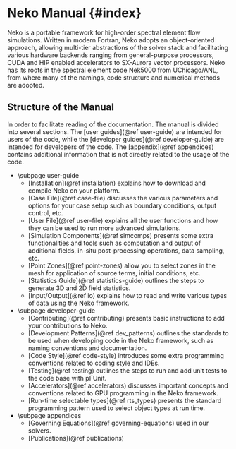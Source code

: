 # Neko Manual {#index}

Neko is a portable framework for high-order spectral element flow simulations.
Written in modern Fortran, Neko adopts an object-oriented approach, allowing
multi-tier abstractions of the solver stack and facilitating various hardware
backends ranging from general-purpose processors, CUDA and HIP enabled
accelerators to SX-Aurora vector processors. Neko has its roots in the spectral
element code Nek5000 from UChicago/ANL, from where many of the namings, code
structure and numerical methods are adopted.

## Structure of the Manual

In order to facilitate reading of the documentation. The manual is divided into
several sections. The [user guides](@ref user-guide) are intended for users of the code, while the
[developer guides](@ref developer-guide) are intended for developers of the code. The [appendix](@ref appendices) contains
additional information that is not directly related to the usage of the code.

- \subpage user-guide
  - [Installation](@ref installation) explains how to download and compile Neko
  on your platform.
  - [Case File](@ref case-file) discusses the various parameters and options 
  for your case setup such as boundary conditions, output control, etc.
  - [User File](@ref user-file) explains all the user functions and how they can
  be used to run more advanced simulations.
  - [Simulation Components](@ref simcomps) presents some extra functionalities 
  and tools such as computation and output of additional fields, in-situ 
post-processing operations, data sampling, etc.
  - [Point Zones](@ref point-zones) allow you to select zones in the mesh for
application of source terms, initial conditions, etc.
  - [Statistics Guide](@ref statistics-guide) outlines the steps to generate
3D and 2D field statistics.
  - [Input/Output](@ref io) explains how to read and write various types of data
using the Neko framework.
- \subpage developer-guide
  - [Contributing](@ref contributing) presents basic instructions to add
your contributions to Neko.
  - [Development Patterns](@ref dev_patterns) outlines the standards to be used
when developing code in the Neko framework, such as naming conventions and
documentation.
  - [Code Style](@ref code-style) introduces some extra programming conventions
related to coding style and IDEs.
  - [Testing](@ref testing) outlines the steps to run and add unit tests to the
code base with pFUnit.
  - [Accelerators](@ref accelerators) discusses important concepts and 
conventions related to GPU programming in the Neko framework.
  - [Run-time selectable types](@ref rts_types) presents the standard programming
pattern used to select object types at run time.
- \subpage appendices
  - [Governing Equations](@ref governing-equations) used in our solvers.
  - [Publications](@ref publications)
